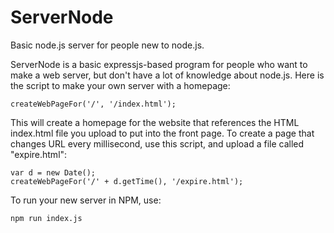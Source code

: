 # ServerNode
Basic node.js server for people new to node.js.


ServerNode is a basic expressjs-based program for people who want to make a web server, but don't have a lot of knowledge about node.js. Here is the script to make 
your own server with a homepage:
```
createWebPageFor('/', '/index.html');
```
This will create a homepage for the website that references the HTML index.html file you upload to put into the front page. To create a page that changes URL every
 millisecond, use this script, and upload a file called "expire.html":
 ```
 var d = new Date();
 createWebPageFor('/' + d.getTime(), '/expire.html');
 ```
To run your new server in NPM, use:
```
npm run index.js
```
